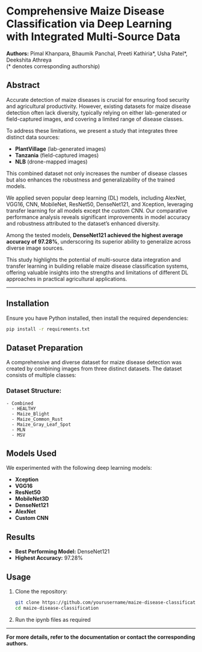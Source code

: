 # Comprehensive Maize Disease Classification via Deep Learning with Integrated Multi-Source Data

**Authors:** Pimal Khanpara, Bhaumik Panchal, Preeti Kathiria*, Usha Patel*, Deekshita Athreya  
(* denotes corresponding authorship)

## Abstract
Accurate detection of maize diseases is crucial for ensuring food security and agricultural productivity. However, existing datasets for maize disease detection often lack diversity, typically relying on either lab-generated or field-captured images, and covering a limited range of disease classes. 

To address these limitations, we present a study that integrates three distinct data sources:
- **PlantVillage** (lab-generated images)
- **Tanzania** (field-captured images)
- **NLB** (drone-mapped images)

This combined dataset not only increases the number of disease classes but also enhances the robustness and generalizability of the trained models.

We applied seven popular deep learning (DL) models, including AlexNet, VGG16, CNN, MobileNet, ResNet50, DenseNet121, and Xception, leveraging transfer learning for all models except the custom CNN. Our comparative performance analysis reveals significant improvements in model accuracy and robustness attributed to the dataset’s enhanced diversity. 

Among the tested models, **DenseNet121 achieved the highest average accuracy of 97.28%**, underscoring its superior ability to generalize across diverse image sources. 

This study highlights the potential of multi-source data integration and transfer learning in building reliable maize disease classification systems, offering valuable insights into the strengths and limitations of different DL approaches in practical agricultural applications.

---

## Installation
Ensure you have Python installed, then install the required dependencies:
```sh
pip install -r requirements.txt
```

## Dataset Preparation
A comprehensive and diverse dataset for maize disease detection was created by combining images from three distinct datasets. The dataset consists of multiple classes:

### Dataset Structure:
```
- Combined
  - HEALTHY
  - Maize_Blight
  - Maize_Common_Rust
  - Maize_Gray_Leaf_Spot
  - MLN
  - MSV
```

## Models Used
We experimented with the following deep learning models:
- **Xception**
- **VGG16**
- **ResNet50**
- **MobileNet3D**
- **DenseNet121**
- **AlexNet**
- **Custom CNN**

## Results
- **Best Performing Model:** DenseNet121
- **Highest Accuracy:** 97.28%

## Usage
1. Clone the repository:
   ```sh
   git clone https://github.com/yourusername/maize-disease-classification.git
   cd maize-disease-classification
   ```
2. Run the ipynb files as required
---
**For more details, refer to the documentation or contact the corresponding authors.**
